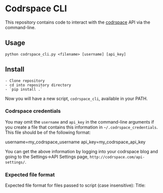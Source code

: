 # Codrspace CLI

This repository contains code to interact with the
[codrspace](http://codrspace.com) API via the command-line.

## Usage

`python codrspace_cli.py <filename> [username] [api_key]`

## Install
    - Clone repository
    - cd into repository directory
    - `pip install .`

Now you will have a new script, `codrspace_cli`, available in your PATH.

### Codrspace credentials

You may omit the `username` and `api_key` in the command-line arguments if you
create a file that contains this information in `~/.codrspace_credentials`.
This file should be of the following format:

username=my_codrspace_username
api_key=my_codrspace_api_key

You can get the above information by logging into your codrspace blog and going
to the Settings->API Settings page, `http://codrspace.com/api-settings/`.

### Expected file format

Expected file format for files passed to script (case insensitive):
    Title: <title>
    Slug: <slug>
    Status: 'published' or 'draft'

None of the above are required.  The defaults are:
    title: First line of file
    slug: Autogenerated by codrspace
    status: 'draft'
